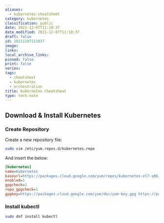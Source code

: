 ```yaml
---
aliases:
  - kubernetes-cheatsheet
category: kubernetes
classification: public
date: 2021-12-07T11:18:37
date_modified: 2021-12-07T11:18:37
draft: false
id: 20211207111837
image: 
links: 
local_archive_links: 
pinned: false
print: false
series: 
tags:
  - cheatsheet
  - kubernetes
  - orchestration
title: Kubernetes Cheatsheat
type: tech-note
---
```


## Download & Install Kubernetes

### Create Repository

Create a new repository file:

```sh
sudo vim /etc/yum.repos.d/kubernetes.repo
```

And insert the below:

```ini
[kubernetes]
name=Kubernetes
baseurl=https://packages.cloud.google.com/yum/repos/kubernetes-el7-x86_64
enabled=1
gpgcheck=1
repo_gpgcheck=1
gpgkey=https://packages.cloud.google.com/yum/doc/yum-key.gpg https://packages.cloud.google.com/yum/doc/rpm-package-key.gpg
```

### Install kubectl

```sh
sudo dnf install kubectl
```